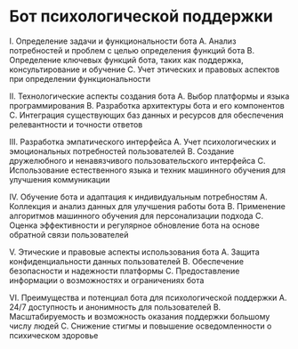 # Бот психологической поддержки

I. Определение задачи и функциональности бота
   A. Анализ потребностей и проблем с целью определения функций бота
   B. Определение ключевых функций бота, таких как поддержка, консультирование и обучение
   C. Учет этических и правовых аспектов при определении функциональности

II. Технологические аспекты создания бота
   A. Выбор платформы и языка программирования
   B. Разработка архитектуры бота и его компонентов
   C. Интеграция существующих баз данных и ресурсов для обеспечения релевантности и точности ответов

III. Разработка эмпатического интерфейса
   A. Учет психологических и эмоциональных потребностей пользователей
   B. Создание дружелюбного и ненавязчивого пользовательского интерфейса
   C. Использование естественного языка и техник машинного обучения для улучшения коммуникации

IV. Обучение бота и адаптация к индивидуальным потребностям
   A. Коллекция и анализ данных для улучшения работы бота
   B. Применение алгоритмов машинного обучения для персонализации подхода
   C. Оценка эффективности и регулярное обновление бота на основе обратной связи пользователей

V. Этические и правовые аспекты использования бота
   A. Защита конфиденциальности данных пользователей
   B. Обеспечение безопасности и надежности платформы
   C. Предоставление информации о возможностях и ограничениях бота

VI. Преимущества и потенциал бота для психологической поддержки
   A. 24/7 доступность и анонимность для пользователей
   B. Масштабируемость и возможность оказания поддержки большому числу людей
   C. Снижение стигмы и повышение осведомленности о психическом здоровье
